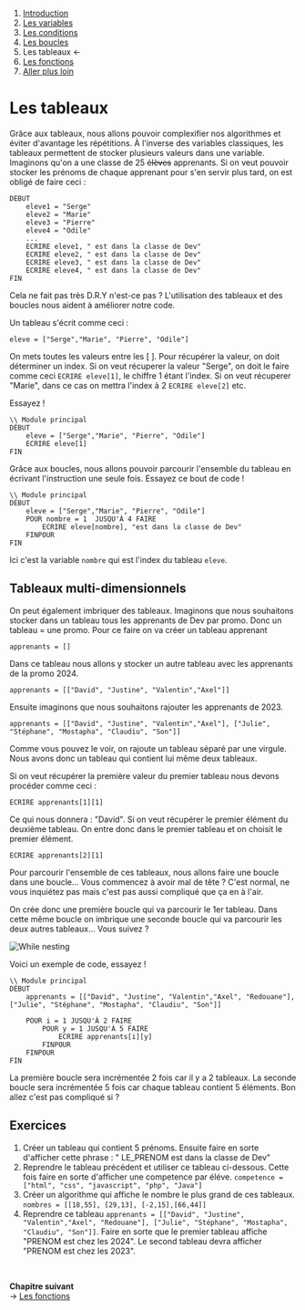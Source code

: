 1. [Introduction](../README.md)
1. [Les variables](./variables.md)
1. [Les conditions](./conditions.md)
1. [Les boucles](./whileAndFor.md)  
1. Les tableaux  ←
1. [Les fonctions](./function.md)
1. [Aller plus loin](./allerplusloin.md)


# Les tableaux

Grâce aux tableaux, nous allons pouvoir complexifier nos algorithmes et éviter d'avantage les répétitions. À l'inverse des variables classiques, les tableaux permettent de stocker plusieurs valeurs dans une variable. Imaginons qu'on a une classe de 25 ~~élèves~~ apprenants. Si on veut pouvoir stocker les prénoms de chaque apprenant pour s'en servir plus tard, on est obligé de faire ceci : 

````
DEBUT
    eleve1 = "Serge"
    eleve2 = "Marie"
    eleve3 = "Pierre"
    eleve4 = "Odile"
    ...
    ECRIRE eleve1, " est dans la classe de Dev"
    ECRIRE eleve2, " est dans la classe de Dev"
    ECRIRE eleve3, " est dans la classe de Dev"
    ECRIRE eleve4, " est dans la classe de Dev"
FIN
````
Cela ne fait pas très D.R.Y n'est-ce pas ? L'utilisation des tableaux et des boucles nous aident à améliorer notre code. 

Un tableau s'écrit comme ceci :
````
eleve = ["Serge","Marie", "Pierre", "Odile"]
````
On mets toutes les valeurs entre les [ ]. Pour récupérer la valeur, on doit déterminer un index. Si on veut récuperer la valeur "Serge", on doit le faire comme ceci ``ECRIRE eleve[1]``, le chiffre 1 étant l'index. Si on veut récuperer "Marie", dans ce cas on mettra l'index à 2 ``ECRIRE eleve[2]`` etc.

Essayez !
````
\\ Module principal
DÉBUT
    eleve = ["Serge","Marie", "Pierre", "Odile"]         
    ECRIRE eleve[1]  
FIN         
````

Grâce aux boucles, nous allons pouvoir parcourir l'ensemble du tableau en écrivant l'instruction une seule fois. Essayez ce bout de code !

````
\\ Module principal
DÉBUT
    eleve = ["Serge","Marie", "Pierre", "Odile"]
    POUR nombre = 1  JUSQU'À 4 FAIRE      
        ECRIRE eleve[nombre], "est dans la classe de Dev"
    FINPOUR 
FIN  
````
Ici c'est la variable ``nombre`` qui est l'index du tableau ``eleve``.


## Tableaux multi-dimensionnels
On peut également imbriquer des tableaux. Imaginons que nous souhaitons stocker dans un tableau tous les apprenants de Dev par promo. Donc un tableau = une promo. Pour ce faire on va créer un tableau apprenant

````
apprenants = []
````

Dans ce tableau nous allons y stocker un autre tableau avec les apprenants de la promo 2024. 

````
apprenants = [["David", "Justine", "Valentin","Axel"]]
````

Ensuite imaginons que nous souhaitons rajouter les apprenants de 2023.

````
apprenants = [["David", "Justine", "Valentin","Axel"], ["Julie", "Stéphane", "Mostapha", "Claudiu", "Son"]]
````
Comme vous pouvez le voir, on rajoute un tableau séparé par une virgule. Nous avons donc un tableau qui contient lui même deux tableaux.

Si on veut récupérer la première valeur du premier tableau nous devons procéder comme ceci : 

````
ECRIRE apprenants[1][1]
````
Ce qui nous donnera : "David". Si on veut récupérer le premier élément du deuxième tableau. On entre donc dans le premier tableau et on choisit le premier élément.

````
ECRIRE apprenants[2][1]
````

Pour parcourir l'ensemble de ces tableaux, nous allons faire une boucle dans une boucle... Vous commencez à avoir mal de tête ? C'est normal, ne vous inquiétez pas mais c'est pas aussi compliqué que ça en à l'air.



On crée donc une première boucle qui va parcourir le 1er tableau. Dans cette même boucle on imbrique une seconde boucle qui va parcourir les deux autres tableaux... Vous suivez ? 


![While nesting](https://media0.giphy.com/media/3oKGztUyVs2DTkhGUM/giphy.gif?cid=ecf05e475bb5e19d706464747717fdda)

Voici un exemple de code, essayez ! 

````
\\ Module principal
DÉBUT
    apprenants = [["David", "Justine", "Valentin","Axel", "Redouane"], ["Julie", "Stéphane", "Mostapha", "Claudiu", "Son"]]
  
    POUR i = 1 JUSQU'À 2 FAIRE
        POUR y = 1 JUSQU'À 5 FAIRE
            ECRIRE apprenants[i][y] 
        FINPOUR 
    FINPOUR
FIN  
````
La première boucle sera incrémentée 2 fois car il y a 2 tableaux.
La seconde boucle sera incrémentée 5 fois car chaque tableau contient 5 éléments. Bon allez c'est pas compliqué si ? 




## Exercices 

1. Créer un tableau qui contient 5 prénoms. Ensuite faire en sorte d'afficher cette phrase  : " LE_PRENOM est dans la classe de Dev"
2. Reprendre le tableau précédent et utiliser ce tableau ci-dessous. Cette fois faire en sorte d'afficher une competence par éléve. 
``competence = ["html", "css", "javascript", "php", "Java"]``
3. Créer un algorithme qui affiche le nombre le plus grand de ces tableaux. ``nombres = [[18,55], [29,13], [-2,15],[66,44]]``
4. Reprendre ce tableau ``apprenants = [["David", "Justine", "Valentin","Axel", "Redouane"], ["Julie", "Stéphane", "Mostapha", "Claudiu", "Son"]]``. Faire en sorte que le premier tableau affiche "PRENOM est chez les 2024". Le second tableau devra afficher "PRENOM est chez les 2023".


&nbsp; 
    
**Chapitre suivant**  
-> [Les fonctions](./function.md)  

